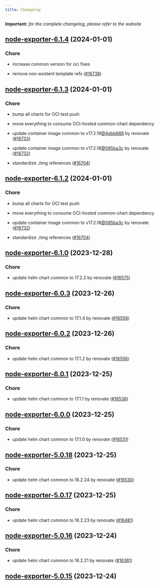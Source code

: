 ```yaml
---
title: Changelog
---
```


**Important:**
*for the complete changelog, please refer to the website*



## [node-exporter-6.1.4](https://github.com/truecharts/charts/compare/node-exporter-6.1.3...node-exporter-6.1.4) (2024-01-01)

### Chore



- increase common version for oci fixes

- remove non-existent template refs ([#16738](https://github.com/truecharts/charts/issues/16738))


## [node-exporter-6.1.3](https://github.com/truecharts/charts/compare/node-exporter-6.1.0...node-exporter-6.1.3) (2024-01-01)

### Chore



- bump all charts for OCI test push

- move everything to consume OCI-hosted common-chart dependency

- update container image common to v17.2.19[@4ebb688](https://github.com/4ebb688) by renovate ([#16733](https://github.com/truecharts/charts/issues/16733))

- update container image common to v17.2.18[@085ba3c](https://github.com/085ba3c) by renovate ([#16732](https://github.com/truecharts/charts/issues/16732))

- standardize ./img references ([#16704](https://github.com/truecharts/charts/issues/16704))


## [node-exporter-6.1.2](https://github.com/truecharts/charts/compare/node-exporter-6.1.0...node-exporter-6.1.2) (2024-01-01)

### Chore



- bump all charts for OCI test push

- move everything to consume OCI-hosted common-chart dependency

- update container image common to v17.2.18[@085ba3c](https://github.com/085ba3c) by renovate ([#16732](https://github.com/truecharts/charts/issues/16732))

- standardize ./img references ([#16704](https://github.com/truecharts/charts/issues/16704))
## [node-exporter-6.1.0](https://github.com/truecharts/charts/compare/node-exporter-6.0.3...node-exporter-6.1.0) (2023-12-28)

### Chore

- update helm chart common to 17.2.2 by renovate ([#16575](https://github.com/truecharts/charts/issues/16575))

## [node-exporter-6.0.3](https://github.com/truecharts/charts/compare/node-exporter-6.0.2...node-exporter-6.0.3) (2023-12-26)

### Chore

- update helm chart common to 17.1.4 by renovate ([#16558](https://github.com/truecharts/charts/issues/16558))

## [node-exporter-6.0.2](https://github.com/truecharts/charts/compare/node-exporter-6.0.1...node-exporter-6.0.2) (2023-12-26)

### Chore

- update helm chart common to 17.1.2 by renovate ([#16556](https://github.com/truecharts/charts/issues/16556))

## [node-exporter-6.0.1](https://github.com/truecharts/charts/compare/node-exporter-6.0.0...node-exporter-6.0.1) (2023-12-25)

### Chore

- update helm chart common to 17.1.1 by renovate ([#16536](https://github.com/truecharts/charts/issues/16536))

## [node-exporter-6.0.0](https://github.com/truecharts/charts/compare/node-exporter-5.0.18...node-exporter-6.0.0) (2023-12-25)

### Chore

- update helm chart common to 17.1.0 by renovate ([#16531](https://github.com/truecharts/charts/issues/16531))

## [node-exporter-5.0.18](https://github.com/truecharts/charts/compare/node-exporter-5.0.17...node-exporter-5.0.18) (2023-12-25)

### Chore

- update helm chart common to 16.2.24 by renovate ([#16530](https://github.com/truecharts/charts/issues/16530))

## [node-exporter-5.0.17](https://github.com/truecharts/charts/compare/node-exporter-5.0.16...node-exporter-5.0.17) (2023-12-25)

### Chore

- update helm chart common to 16.2.23 by renovate ([#16481](https://github.com/truecharts/charts/issues/16481))

## [node-exporter-5.0.16](https://github.com/truecharts/charts/compare/node-exporter-5.0.15...node-exporter-5.0.16) (2023-12-24)

### Chore

- update helm chart common to 16.2.21 by renovate ([#16381](https://github.com/truecharts/charts/issues/16381))

## [node-exporter-5.0.15](https://github.com/truecharts/charts/compare/node-exporter-5.0.14...node-exporter-5.0.15) (2023-12-24)
